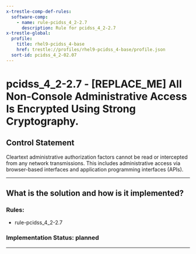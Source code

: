 ```yaml
---
x-trestle-comp-def-rules:
  software-comp:
    - name: rule-pcidss_4_2-2.7
      description: Rule for pcidss_4_2-2.7
x-trestle-global:
  profile:
    title: rhel9-pcidss_4-base
    href: trestle://profiles/rhel9-pcidss_4-base/profile.json
  sort-id: pcidss_4_2-02.07
---
```


# pcidss_4_2-2.7 - \[REPLACE_ME\] All Non-Console Administrative Access Is Encrypted Using Strong Cryptography.

## Control Statement

Cleartext administrative authorization factors cannot be read or intercepted from any
network transmissions. This includes administrative access via browser-based interfaces
and application programming interfaces (APIs).

______________________________________________________________________

## What is the solution and how is it implemented?

<!-- For implementation status enter one of: implemented, partial, planned, alternative, not-applicable -->

<!-- Note that the list of rules under ### Rules: is read-only and changes will not be captured after assembly to JSON -->

<!-- Add control implementation description here for control: pcidss_4_2-2.7 -->

### Rules:

  - rule-pcidss_4_2-2.7

### Implementation Status: planned

______________________________________________________________________

